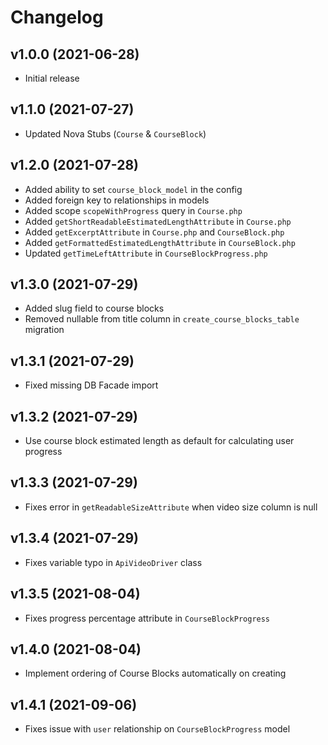 # Changelog

## v1.0.0 (2021-06-28)

* Initial release

## v1.1.0 (2021-07-27)

* Updated Nova Stubs (`Course` & `CourseBlock`)

## v1.2.0 (2021-07-28)

* Added ability to set `course_block_model` in the config
* Added foreign key to relationships in models
* Added scope `scopeWithProgress` query in `Course.php`
* Added `getShortReadableEstimatedLengthAttribute` in `Course.php`
* Added `getExcerptAttribute` in `Course.php` and `CourseBlock.php`
* Added `getFormattedEstimatedLengthAttribute` in `CourseBlock.php`
* Updated `getTimeLeftAttribute` in `CourseBlockProgress.php`

## v1.3.0 (2021-07-29)

* Added slug field to course blocks
* Removed nullable from title column in `create_course_blocks_table` migration

## v1.3.1 (2021-07-29)

* Fixed missing DB Facade import

## v1.3.2 (2021-07-29)

* Use course block estimated length as default for calculating user progress

## v1.3.3 (2021-07-29)

* Fixes error in `getReadableSizeAttribute` when video size column is null

## v1.3.4 (2021-07-29)

* Fixes variable typo in `ApiVideoDriver` class

## v1.3.5 (2021-08-04)

* Fixes progress percentage attribute in `CourseBlockProgress`

## v1.4.0 (2021-08-04)

* Implement ordering of Course Blocks automatically on creating

## v1.4.1 (2021-09-06)

* Fixes issue with `user` relationship on `CourseBlockProgress` model
